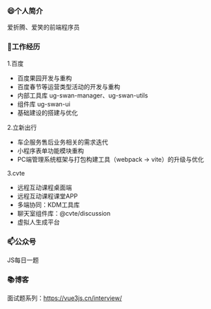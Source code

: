 ### 😄个人简介

爱折腾、爱笑的前端程序员

### 🔭工作经历

1.百度
- 百度果园开发与重构
- 百度春节等运营类型活动的开发与重构
- 内部工具库 ug-swan-manager、ug-swan-utils
- 组件库 ug-swan-ui
- 基础建设的搭建与优化

2.立新出行
- 车企服务售后业务相关的需求迭代
- 小程序表单功能模块重构
- PC端管理系统框架与打包构建工具（webpack -> vite）的升级与优化

3.cvte
- 远程互动课程桌面端
- 远程互动课程课堂APP
- 多端协同：KDM工具库
- 聊天室组件库：@cvte/discussion
- 虚拟人生成平台

### 📫公众号

JS每日一题

### 📚博客

面试题系列：https://vue3js.cn/interview/
